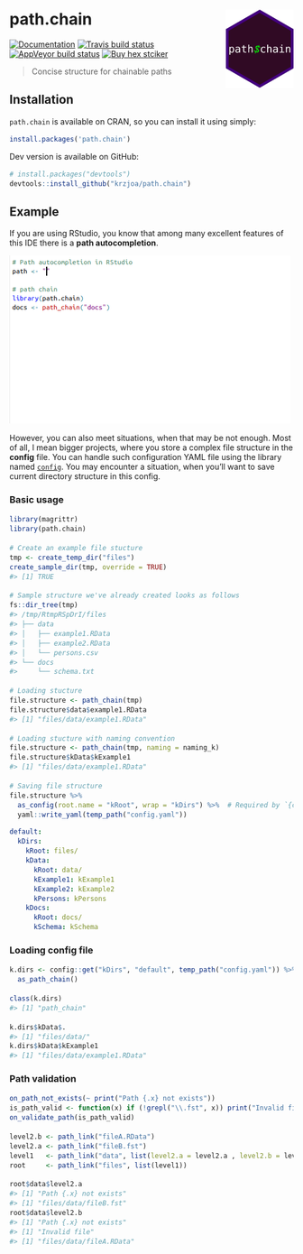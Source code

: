 
<!-- README.md is generated from README.Rmd. Please edit that file -->

# path.chain <img src='man/figures/logo.png' align="right" height="139" />

<!-- badges: start -->

[![Documentation](https://img.shields.io/badge/documentation-path.chain-orange.svg?colorB=E91E63)](https://krzjoa.github.io/path.chain/)
[![Travis build
status](https://travis-ci.org/krzjoa/path.chain.svg?branch=master)](https://travis-ci.org/krzjoa/path.chain)
[![AppVeyor build
status](https://ci.appveyor.com/api/projects/status/github/krzjoa/path.chain?branch=master&svg=true)](https://ci.appveyor.com/project/krzjoa/path.chain)
[![Buy hex
stciker](https://img.shields.io/badge/buy%20hex-path.chain-green)](https://www.redbubble.com/i/sticker/path-chain-R-package-hex-sticker-by-krzjoa/45140988.EJUG5?asc=u)
<!-- badges: end -->

> Concise structure for chainable paths

## Installation

`path.chain` is available on CRAN, so you can install it using simply:

``` r
install.packages('path.chain')
```

Dev version is available on GitHub:

``` r
# install.packages("devtools")
devtools::install_github("krzjoa/path.chain")
```

## Example

If you are using RStudio, you know that among many excellent features of
this IDE there is a **path autocompletion**.

![rstudio](man/figures/path_chain.gif)

However, you can also meet situations, when that may be not enough. Most
of all, I mean bigger projects, where you store a complex file structure
in the **config** file. You can handle such configuration YAML file
using the library named [`config`](https://github.com/rstudio/config).
You may encounter a situation, when you’ll want to save current
directory structure in this config.

### Basic usage

``` r
library(magrittr)
library(path.chain)

# Create an example file stucture
tmp <- create_temp_dir("files")
create_sample_dir(tmp, override = TRUE)
#> [1] TRUE

# Sample structure we've already created looks as follows
fs::dir_tree(tmp)
#> /tmp/RtmpRSpDrI/files
#> ├── data
#> │   ├── example1.RData
#> │   ├── example2.RData
#> │   └── persons.csv
#> └── docs
#>     └── schema.txt

# Loading stucture
file.structure <- path_chain(tmp)
file.structure$data$example1.RData
#> [1] "files/data/example1.RData"

# Loading stucture with naming convention
file.structure <- path_chain(tmp, naming = naming_k)
file.structure$kData$kExample1
#> [1] "files/data/example1.RData"

# Saving file structure
file.structure %>% 
  as_config(root.name = "kRoot", wrap = "kDirs") %>%  # Required by `{config}` package
  yaml::write_yaml(temp_path("config.yaml"))
```

``` yaml
default:
  kDirs:
    kRoot: files/
    kData:
      kRoot: data/
      kExample1: kExample1
      kExample2: kExample2
      kPersons: kPersons
    kDocs:
      kRoot: docs/
      kSchema: kSchema
```

### Loading config file

``` r
k.dirs <- config::get("kDirs", "default", temp_path("config.yaml")) %>% 
  as_path_chain()

class(k.dirs)
#> [1] "path_chain"

k.dirs$kData$.
#> [1] "files/data/"
k.dirs$kData$kExample1
#> [1] "files/data/example1.RData"
```

### Path validation

``` r
on_path_not_exists(~ print("Path {.x} not exists"))
is_path_valid <- function(x) if (!grepl("\\.fst", x)) print("Invalid file")
on_validate_path(is_path_valid)

level2.b <- path_link("fileA.RData")
level2.a <- path_link("fileB.fst")
level1   <- path_link("data", list(level2.a = level2.a , level2.b = level2.b))
root     <- path_link("files", list(level1))

root$data$level2.a
#> [1] "Path {.x} not exists"
#> [1] "files/data/fileB.fst"
root$data$level2.b
#> [1] "Path {.x} not exists"
#> [1] "Invalid file"
#> [1] "files/data/fileA.RData"
```

